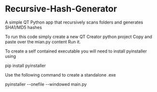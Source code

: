# Recursive-Hash-Generator
A simple QT Python app that recursively scans folders and generates SHA1/MD5 hashes

To run this code simply create a new QT Creator python project
Copy and paste over the mian.py content
Run it.

To create a self contained executable you will need to install pyinstaller using 

pip install pyinstaller

Use the following command to create a standalone .exe

pyinstaller --onefile --windowed main.py
